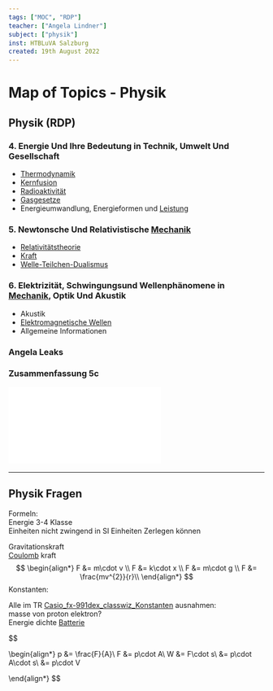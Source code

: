 ```yaml
---
tags: ["MOC", "RDP"]
teacher: ["Angela Lindner"]
subject: ["physik"]
inst: HTBLuVA Salzburg
created: 19th August 2022
---
```


# Map of Topics - Physik

## Physik (RDP)

### 4. Energie Und Ihre Bedeutung in Technik, Umwelt Und Gesellschaft

- [Thermodynamik](Thermodynamik.md)
- [Kernfusion](Kernfusion.md)
- [Radioaktivität](../Chemie/Radioaktivität.md)
- [Gasgesetze](Allgemeines%20Gasgesetz.md)
- Energieumwandlung, Energieformen und [Leistung](../Elektrotechnik/elektrische%20Leistung.md)

### 5. Newtonsche Und Relativistische [Mechanik]({MOC}%20Mechanik.md)

- [Relativitätstheorie](Relativitätstheorie.md)
- [Kraft](Kraft.md)
- [Welle-Teilchen-Dualismus](Welle-Teilchen-Dualismus.md)

### 6. Elektrizität, Schwingungsund Wellenphänomene in [Mechanik]({MOC}%20Mechanik.md), Optik Und Akustik

- Akustik
- [Elektromagnetische Wellen](Elektromagnetische%20Wellen.md)
- Allgemeine Informationen

### Angela Leaks

### Zusammenfassung 5c

![5c-matura-sum](assets/pdf/5c-matura-sum.pdf)


---

## Physik Fragen

Formeln:  
Energie 3-4 Klasse  
Einheiten nicht zwingend in SI Einheiten Zerlegen können

Gravitationskraft  
[Coulomb](../Elektrotechnik/Coulomb-Kraft.md) kraft
$$
\begin{align*}
F &= m\cdot v \\
F &= k\cdot x \\
F &= m\cdot g \\
F &= \frac{mv^{2}}{r}\\
\end{align*}
$$
Konstanten:

Alle im TR [Casio_fx-991dex_classwiz_Konstanten](assets/pdf/Casio_fx-991dex_classwiz_Konstanten.pdf)
ausnahmen:  
masse von proton elektron?  
Energie dichte [Batterie](../Chemie/Primärelement.md)

$$

\begin{align*}
p &= \frac{F}{A}\\
F &= p\cdot A\\
W &= F\cdot s\\
&= p\cdot A\cdot s\\
&= p\cdot V

\end{align*}
$$
